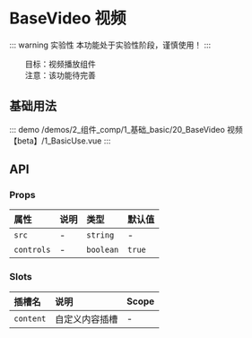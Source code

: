 # BaseVideo 视频  <Badge class="title-badge" type="warning" text="beta" />

::: warning 实验性
本功能处于实验性阶段，谨慎使用！
:::

&emsp;&emsp;目标：视频播放组件  
&emsp;&emsp;注意：该功能待完善
## 基础用法



::: demo 
/demos/2_组件_comp/1_基础_basic/20_BaseVideo 视频【beta】/1_BasicUse.vue
:::


## API 

### Props

|属性|说明|类型|默认值|
|:---|:---|:---|:---|
|`src`|-|`string`|-|
|`controls`|-|`boolean`|`true`|

### Slots

|插槽名|说明|Scope|
|:---|:---|:---|
|`content`|自定义内容插槽|-|
